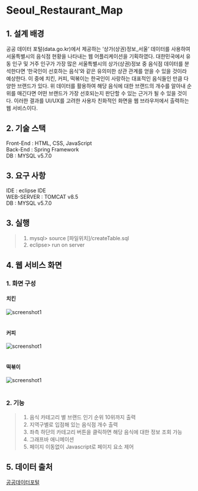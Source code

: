 # Seoul_Restaurant_Map

## 1. 설계 배경

공공 데이터 포털(data.go.kr)에서 제공하는 ‘상가(상권)정보_서울’ 데이터를 사용하여 서울특별시의 음식점 현황을 나타내는 웹 어플리케이션을 기획하였다. 대한민국에서 유동 인구 및 거주 인구가 가장 많은 서울특별시의 상가(상권)정보 중 음식점 데이터를 분석한다면 ‘한국인이 선호하는 음식’와 같은 유의미한 상관 관계를 얻을 수 있을 것이라 예상한다. 이 중에 치킨, 커피, 떡볶이는 한국인이 사랑하는 대표적인 음식들인 만큼 다양한 브랜드가 있다. 위 데이터를 활용하여 해당 음식에 대한 브랜드의 개수를 알아내 순위를 매긴다면 어떤 브랜드가 가장 선호되는지 판단할 수 있는 근거가 될 수 있을 것이다. 이러한 결과를 UI/UX를 고려한 사용자 친화적인 화면을 웹 브라우저에서 출력하는 웹 서비스이다.

## 2. 기술 스택

Front-End : HTML, CSS, JavaScript
<br>
Back-End : Spring Framework
<br>
DB : MYSQL v5.7.0

## 3. 요구 사항

IDE : eclipse IDE 
<br>
WEB-SERVER : TOMCAT v8.5 
<br>
DB : MYSQL v5.7.0

## 3. 실행

>	1. mysql> source [파일위치]/createTable.sql
>	2. eclipse> run on server

## 4. 웹 서비스 화면

### 1. 화면 구성

#### 치킨
![screenshot1](C:\Users\user\Desktop\Temp\학교수업\db\DBproject\restaurant_map/screenshot1.jpg)
<br>
<br>
#### 커피
![screenshot1](C:\Users\user\Desktop\Temp\학교수업\db\DBproject\restaurant_map/screenshot2.jpg)
<br>
<br>
#### 떡볶이
![screenshot1](C:\Users\user\Desktop\Temp\학교수업\db\DBproject\restaurant_map/screenshot3.jpg)
<br>
<br>

### 2. 기능

>	1. 음식 카테고리 별 브랜드 인기 순위 10위까지 출력
>	2. 지역구별로 입점해 있는 음식점 개수 출력
>	3. 좌측 하단의 카테고리 버튼을 클릭하면 해당 음식에 대한 정보 조회 가능
>	4. 그래프바 애니메이션
>	5. 페이지 이동없이 Javascript로 페이지 요소 제어

## 5. 데이터 출처

[공공데이터포털](https://www.data.go.kr/)